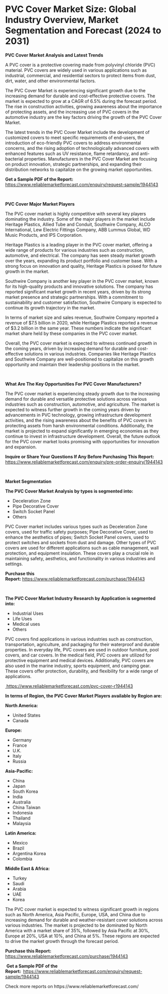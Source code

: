 <p><h1>PVC Cover Market Size: Global Industry Overview, Market Segmentation and Forecast (2024 to 2031)</h1></p><p><strong>PVC Cover Market Analysis and Latest Trends</strong></p>
<p><p>A PVC cover is a protective covering made from polyvinyl chloride (PVC) material. PVC covers are widely used in various applications such as industrial, commercial, and residential sectors to protect items from dust, dirt, water, and other environmental factors.</p><p>The PVC Cover Market is experiencing significant growth due to the increasing demand for durable and cost-effective protective covers. The market is expected to grow at a CAGR of 6.5% during the forecast period. The rise in construction activities, growing awareness about the importance of protecting assets, and the increasing use of PVC covers in the automotive industry are the key factors driving the growth of the PVC Cover Market.</p><p>The latest trends in the PVC Cover Market include the development of customized covers to meet specific requirements of end-users, the introduction of eco-friendly PVC covers to address environmental concerns, and the rising adoption of technologically advanced covers with enhanced features such as UV resistance, flame retardancy, and anti-bacterial properties. Manufacturers in the PVC Cover Market are focusing on product innovation, strategic partnerships, and expanding their distribution networks to capitalize on the growing market opportunities.</p></p>
<p><strong>Get a Sample PDF of the Report:&nbsp;</strong> <a href="https://www.reliablemarketforecast.com/enquiry/request-sample/1944143">https://www.reliablemarketforecast.com/enquiry/request-sample/1944143</a></p>
<p>&nbsp;</p>
<p><strong>PVC Cover Major Market Players</strong></p>
<p><p>The PVC cover market is highly competitive with several key players dominating the industry. Some of the major players in the market include Heritage Plastics, Allied Tube and Conduit, Southwire Company, ALCO International, Lew Electric Fittings Company, ABB Lummus Global, WD Music Products, and IPS Corporation.</p><p>Heritage Plastics is a leading player in the PVC cover market, offering a wide range of products for various industries such as construction, automotive, and electrical. The company has seen steady market growth over the years, expanding its product portfolio and customer base. With a strong focus on innovation and quality, Heritage Plastics is poised for future growth in the market.</p><p>Southwire Company is another key player in the PVC cover market, known for its high-quality products and innovative solutions. The company has reported significant market growth in recent years, driven by its strong market presence and strategic partnerships. With a commitment to sustainability and customer satisfaction, Southwire Company is expected to continue its growth trajectory in the market.</p><p>In terms of market size and sales revenue, Southwire Company reported a revenue of $7.5 billion in 2020, while Heritage Plastics reported a revenue of $3.2 billion in the same year. These numbers indicate the significant market share held by these companies in the PVC cover market.</p><p>Overall, the PVC cover market is expected to witness continued growth in the coming years, driven by increasing demand for durable and cost-effective solutions in various industries. Companies like Heritage Plastics and Southwire Company are well-positioned to capitalize on this growth opportunity and maintain their leadership positions in the market.</p></p>
<p>&nbsp;</p>
<p><strong>What Are The Key Opportunities For PVC Cover Manufacturers?</strong></p>
<p><p>The PVC cover market is experiencing steady growth due to the increasing demand for durable and versatile protective solutions across various industries such as construction, automotive, and agriculture. The market is expected to witness further growth in the coming years driven by advancements in PVC technology, growing infrastructure development activities, and the rising awareness about the benefits of PVC covers in protecting assets from harsh environmental conditions. Additionally, the market is projected to expand significantly in emerging economies as they continue to invest in infrastructure development. Overall, the future outlook for the PVC cover market looks promising with opportunities for innovation and expansion.</p></p>
<p><strong>Inquire or Share Your Questions If Any Before Purchasing This Report:</strong> <a href="https://www.reliablemarketforecast.com/enquiry/pre-order-enquiry/1944143">https://www.reliablemarketforecast.com/enquiry/pre-order-enquiry/1944143</a></p>
<p>&nbsp;</p>
<p><strong>Market Segmentation</strong></p>
<p><strong>The PVC Cover Market Analysis by types is segmented into:</strong></p>
<p><ul><li>Deceleration Zone</li><li>Pipe Decorative Cover</li><li>Switch Socket Panel</li><li>Others</li></ul></p>
<p><p>PVC Cover market includes various types such as Deceleration Zone covers, used for traffic safety purposes; Pipe Decorative Cover, used to enhance the aesthetics of pipes; Switch Socket Panel covers, used to protect switches and sockets from dust and damage. Other types of PVC covers are used for different applications such as cable management, wall protection, and equipment insulation. These covers play a crucial role in maintaining safety, aesthetics, and functionality in various industries and settings.</p></p>
<p><strong>Purchase this Report:&nbsp;</strong><a href="https://www.reliablemarketforecast.com/purchase/1944143">https://www.reliablemarketforecast.com/purchase/1944143</a></p>
<p>&nbsp;</p>
<p><strong>The PVC Cover Market Industry Research by Application is segmented into:</strong></p>
<p><ul><li>Industrial Uses</li><li>Life Uses</li><li>Medical uses</li><li>Others</li></ul></p>
<p><p>PVC covers find applications in various industries such as construction, transportation, agriculture, and packaging for their waterproof and durable properties. In everyday life, PVC covers are used in outdoor furniture, pool covers, and car covers. In the medical field, PVC covers are utilized for protective equipment and medical devices. Additionally, PVC covers are also used in the marine industry, sports equipment, and camping gear. These covers offer protection, durability, and flexibility for a wide range of applications.</p></p>
<p><a href="https://www.reliablemarketforecast.com/pvc-cover-r1944143">&nbsp;https://www.reliablemarketforecast.com/pvc-cover-r1944143</a></p>
<p><strong>In terms of Region, the PVC Cover Market Players available by Region are:</strong></p>
<p>
    <p> <strong> North America: </strong>
        <ul>
            <li>United States</li>
            <li>Canada</li>
        </ul>
        </p> 
    <p> <strong> Europe: </strong>
        <ul>
            <li>Germany</li>
            <li>France</li>
            <li>U.K.</li>
            <li>Italy</li>
            <li>Russia</li>
        </ul>
        </p> 
    <p> <strong> Asia-Pacific: </strong>
        <ul>
            <li>China</li>
            <li>Japan</li>
            <li>South Korea</li>
            <li>India</li>
            <li>Australia</li>
            <li>China Taiwan</li>
            <li>Indonesia</li>
            <li>Thailand</li>
            <li>Malaysia</li>
        </ul>
        </p> 
    <p> <strong> Latin America: </strong>
        <ul>
            <li>Mexico</li>
            <li>Brazil</li>
            <li>Argentina Korea</li>
            <li>Colombia</li>
        </ul>
        </p> 
    <p> <strong> Middle East & Africa: </strong>
        <ul>
            <li>Turkey</li>
            <li>Saudi</li>
            <li>Arabia</li>
            <li>UAE</li>
            <li>Korea</li>
        </ul>
    </p>
    </p>
<p><p>The PVC cover market is expected to witness significant growth in regions such as North America, Asia Pacific, Europe, USA, and China due to increasing demand for durable and weather-resistant cover solutions across various industries. The market is projected to be dominated by North America with a market share of 35%, followed by Asia Pacific at 30%, Europe at 20%, USA at 10%, and China at 5%. These regions are expected to drive the market growth through the forecast period.</p></p>
<p><strong>Purchase this Report: </strong><a href="https://www.reliablemarketforecast.com/purchase/1944143">https://www.reliablemarketforecast.com/purchase/1944143</a></p>
<p>&nbsp;<strong>Get a Sample PDF of the Report:&nbsp;&nbsp;</strong><a href="https://www.reliablemarketforecast.com/enquiry/request-sample/1944143">https://www.reliablemarketforecast.com/enquiry/request-sample/1944143</a></p>
<p><strong></strong></p>
<p>Check more reports on https://www.reliablemarketforecast.com/</p>